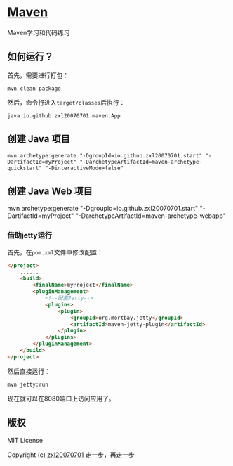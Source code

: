 # [Maven](https://github.com/fragement-contrib/Maven)
Maven学习和代码练习

## 如何运行？

首先，需要进行打包：

```
mvn clean package
```

然后，命令行进入```target/classes```后执行：

```
java io.github.zxl20070701.maven.App
```

## 创建 Java 项目

```
mvn archetype:generate "-DgroupId=io.github.zxl20070701.start" "-DartifactId=myProject" "-DarchetypeArtifactId=maven-archetype-quickstart" "-DinteractiveMode=false"
```

## 创建 Java Web 项目

mvn archetype:generate "-DgroupId=io.github.zxl20070701.start" "-DartifactId=myProject" "-DarchetypeArtifactId=maven-archetype-webapp"

### 借助jetty运行

首先，在```pom.xml```文件中修改配置：

```html
</project>
    ......
    <build>
        <finalName>myProject</finalName>
        <pluginManagement>
            <!--配置Jetty-->
            <plugins>
                <plugin>
                    <groupId>org.mortbay.jetty</groupId>
                    <artifactId>maven-jetty-plugin</artifactId>
                </plugin>
            </plugins>
        </pluginManagement>
    </build>
</project>
```

然后直接运行：

```
mvn jetty:run
```

现在就可以在8080端口上访问应用了。

## 版权

MIT License

Copyright (c) [zxl20070701](https://zxl20070701.github.io/notebook/home.html) 走一步，再走一步
